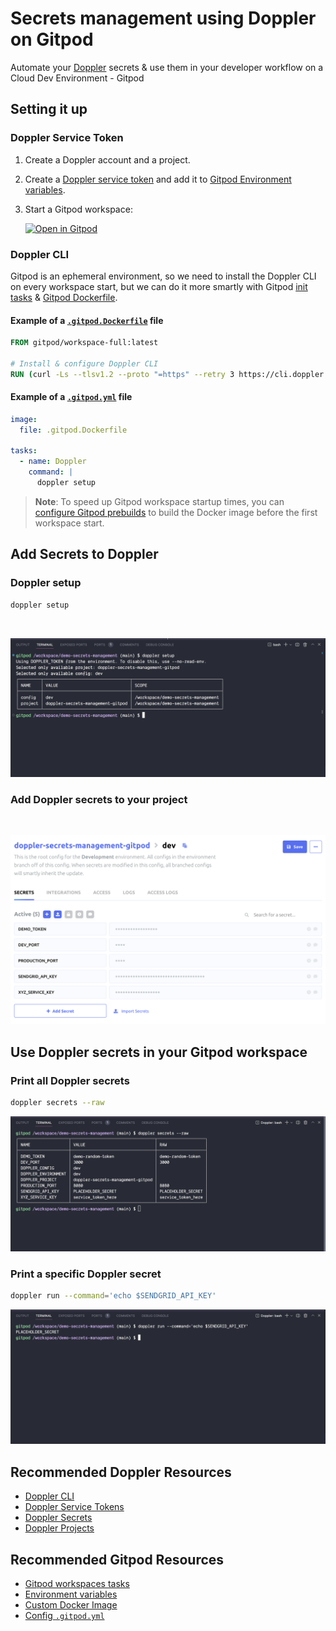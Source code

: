 # Secrets management using Doppler on Gitpod

Automate your [Doppler](https://www.doppler.com/) secrets & use them in your developer workflow on a Cloud Dev Environment - Gitpod

## Setting it up

### Doppler Service Token

1. Create a Doppler account and a project.
2. Create a [Doppler service token](https://docs.doppler.com/docs/service-tokens#dashboard-create-service-token) and add it to [Gitpod Environment variables](https://gitpod.io/variables).
3. Start a Gitpod workspace:

   [![Open in Gitpod](https://gitpod.io/button/open-in-gitpod.svg)](https://gitpod.io/#https://github.com/gitpod-samples/demo-secrets-management)

### Doppler CLI

Gitpod is an ephemeral environment, so we need to install the Doppler CLI on every workspace start, but we can do it more smartly with Gitpod [init tasks](https://www.gitpod.io/docs/config-start-tasks/#init-tasks) & [Gitpod Dockerfile](https://www.gitpod.io/docs/configure/workspaces/workspace-image#use-a-custom-dockerfile).

#### Example of a [`.gitpod.Dockerfile`](./.gitpod.Dockerfile) file

```dockerfile
FROM gitpod/workspace-full:latest

# Install & configure Doppler CLI
RUN (curl -Ls --tlsv1.2 --proto "=https" --retry 3 https://cli.doppler.com/install.sh || wget -t 3 -qO- https://cli.doppler.com/install.sh) | sudo sh
```

#### Example of a [`.gitpod.yml`](./.gitpod.yml) file

```yml
image:
  file: .gitpod.Dockerfile

tasks:
  - name: Doppler
    command: |
      doppler setup
```

> **Note**: To speed up Gitpod workspace startup times, you can [configure Gitpod prebuilds](https://www.gitpod.io/docs/configure/projects/prebuilds/#projects-and-prebuilds) to build the Docker image before the first workspace start.

## Add Secrets to Doppler

### Doppler setup

```bash
doppler setup
```

<br/>

![Doppler Setup Output](./assets/doppler-setup.png)

### Add Doppler secrets to your project

<br/>

![Add Doppler Secrets](./assets/add-doppler-secrets.png)

## Use Doppler secrets in your Gitpod workspace

### Print all Doppler secrets

```bash
doppler secrets --raw
```

![Print All Doppler Secrets](./assets/print-all-doppler-secrets.png)

### Print a specific Doppler secret

```bash
doppler run --command='echo $SENDGRID_API_KEY'
```

![Print a specific Doppler secret](./assets/print-specific-doppler-secret.png)

## Recommended Doppler Resources

- [Doppler CLI](https://docs.doppler.com/docs/cli)
- [Doppler Service Tokens](https://docs.doppler.com/docs/service-tokens)
- [Doppler Secrets](https://docs.doppler.com/docs/secrets)
- [Doppler Projects](https://docs.doppler.com/docs/projects)

## Recommended Gitpod Resources

- [Gitpod workspaces tasks](https://www.gitpod.io/docs/configure/workspaces/tasks#tasks)
- [Environment variables](https://www.gitpod.io/docs/environment-variables#using-the-account-settings)
- [Custom Docker Image](https://www.gitpod.io/docs/config-docker)
- [Config `.gitpod.yml`](https://www.gitpod.io/docs/config-gitpod-file)
